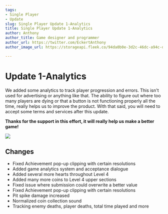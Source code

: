 ```yaml
---
tags:
- Single Player
- Update
slug: Single Player Update 1-Analytics
title: Single Player Update 1-Analytics
author: Anthony
author_title: Game designer and programmer
author_url: https://twitter.com/EckertAnthony
author_image_url: https://storageapi.fleek.co/94da0b0e-3d2c-46dc-a94c-df68eb5eec1b-bucket/ngsm.png

---
```

# Update 1-Analytics

We added some analytics to track player progression and errors. This isn't used for advertising or anything like that. The ability to figure out where too many players are dying or that a button is not functioning properly all the time, really helps us to improve the product. With that said, you will need to accept some terms and services after this update. 

**Thanks for the support in this effort, it will really help us make a better game!**

![](/img/txh4j5ccmo.png)

## Changes

* Fixed Achievement pop-up clipping with certain resolutions
* Added game analytics system and acceptance dialogue
* Added several more hearts throughout Level 4
* Added many more coins to Level 4 upper sections
* Fixed issue where submission could overwrite a better value
* Fixed Achievement pop-up clipping with certain resolutions
* Pit spike damage increased
* Normalized coin collection sound
* Tracking enemy deaths, player deaths, total time played and more
